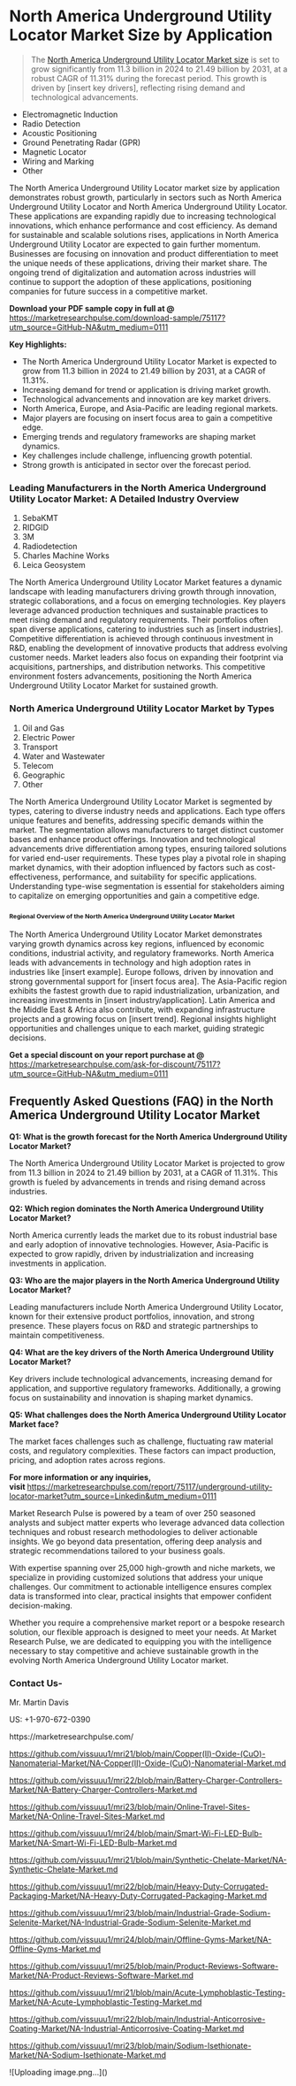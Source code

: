 <h1>North America Underground Utility Locator Market&nbsp;Size by Application</h1><blockquote><p>The <a href="https://marketresearchpulse.com/download-sample/75117?utm_source=GitHub-NA&amp;utm_medium=0111">North America Underground Utility Locator Market size</a> is set to grow significantly from 11.3 billion in 2024 to 21.49 billion by 2031, at a robust CAGR of 11.31% during the forecast period. This growth is driven by [insert key drivers], reflecting rising demand and technological advancements.</p></blockquote><ul><li>Electromagnetic Induction<li> Radio Detection<li> Acoustic Positioning<li> Ground Penetrating Radar (GPR)<li> Magnetic Locator<li> Wiring and Marking<li> Other</li></ul><p>The North America Underground Utility Locator market size by application demonstrates robust growth, particularly in sectors such as North America Underground Utility Locator and North America Underground Utility Locator. These applications are expanding rapidly due to increasing technological innovations, which enhance performance and cost efficiency. As demand for sustainable and scalable solutions rises, applications in North America Underground Utility Locator are expected to gain further momentum. Businesses are focusing on innovation and product differentiation to meet the unique needs of these applications, driving their market share. The ongoing trend of digitalization and automation across industries will continue to support the adoption of these applications, positioning companies for future success in a competitive market.</p><p><strong>Download your PDF sample copy in full at @ </strong><a href="https://marketresearchpulse.com/download-sample/75117?utm_source=GitHub-NA&amp;utm_medium=0111">https://marketresearchpulse.com/download-sample/75117?utm_source=GitHub-NA&amp;utm_medium=0111</a></p><p><strong>Key Highlights: </strong></p><ul><li>The North America Underground Utility Locator Market is expected to grow from 11.3 billion in 2024 to 21.49 billion by 2031, at a CAGR of 11.31%.</li><li>Increasing demand for trend or application is driving market growth.</li><li>Technological advancements and innovation are key market drivers.</li><li>North America, Europe, and Asia-Pacific are leading regional markets.</li><li>Major players are focusing on insert focus area to gain a competitive edge.</li><li>Emerging trends and regulatory frameworks are shaping market dynamics.</li><li>Key challenges include challenge, influencing growth potential.</li><li>Strong growth is anticipated in sector over the forecast period.</li></ul><h3>Leading Manufacturers in the North America Underground Utility Locator Market: A Detailed Industry Overview</h3><ol><li>SebaKMT</li><li>RIDGID</li><li>3M</li><li>Radiodetection</li><li>Charles Machine Works</li><li>Leica Geosystem</li></ol><div class="flex max-w-full flex-col flex-grow"><div class="min-h-8 text-message flex w-full flex-col items-end gap-2 whitespace-normal break-words [.text-message+&amp;]:mt-5" dir="auto" data-message-author-role="assistant" data-message-id="fd8432e4-4910-450d-b182-61b7bfb0a01f" data-message-model-slug="gpt-4o"><div class="flex w-full flex-col gap-1 empty:hidden first:pt-[3px]"><div class="markdown prose w-full break-words dark:prose-invert light"><p>The North America Underground Utility Locator Market features a dynamic landscape with leading manufacturers driving growth through innovation, strategic collaborations, and a focus on emerging technologies. Key players leverage advanced production techniques and sustainable practices to meet rising demand and regulatory requirements. Their portfolios often span diverse applications, catering to industries such as [insert industries]. Competitive differentiation is achieved through continuous investment in R&amp;D, enabling the development of innovative products that address evolving customer needs. Market leaders also focus on expanding their footprint via acquisitions, partnerships, and distribution networks. This competitive environment fosters advancements, positioning the North America Underground Utility Locator Market for sustained growth.</p></div></div></div></div><h3>North America Underground Utility Locator Market by Types</h3><ol><li>Oil and Gas<li> Electric Power<li> Transport<li> Water and Wastewater<li> Telecom<li> Geographic<li> Other</li></ol><div class="flex max-w-full flex-col flex-grow"><div class="min-h-8 text-message flex w-full flex-col items-end gap-2 whitespace-normal break-words [.text-message+&amp;]:mt-5" dir="auto" data-message-author-role="assistant" data-message-id="084470be-0bb7-4664-bddf-5156b4f41249" data-message-model-slug="gpt-4o-mini"><div class="flex w-full flex-col gap-1 empty:hidden first:pt-[3px]"><div class="markdown prose w-full break-words dark:prose-invert light"><p>The North America Underground Utility Locator Market is segmented by types, catering to diverse industry needs and applications. Each type offers unique features and benefits, addressing specific demands within the market. The segmentation allows manufacturers to target distinct customer bases and enhance product offerings. Innovation and technological advancements drive differentiation among types, ensuring tailored solutions for varied end-user requirements. These types play a pivotal role in shaping market dynamics, with their adoption influenced by factors such as cost-effectiveness, performance, and suitability for specific applications. Understanding type-wise segmentation is essential for stakeholders aiming to capitalize on emerging opportunities and gain a competitive edge.</p></div></div></div></div><h3><span style="font-size: 11px;">Regional Overview of the North America Underground Utility Locator Market</span></h3><div class="flex max-w-full flex-col flex-grow"><div class="min-h-8 text-message flex w-full flex-col items-end gap-2 whitespace-normal break-words [.text-message+&amp;]:mt-5" dir="auto" data-message-author-role="assistant" data-message-id="e9038762-ce64-4e30-91c9-9bd413514231" data-message-model-slug="gpt-4o-mini"><div class="flex w-full flex-col gap-1 empty:hidden first:pt-[3px]"><div class="markdown prose w-full break-words dark:prose-invert light"><p>The North America Underground Utility Locator Market demonstrates varying growth dynamics across key regions, influenced by economic conditions, industrial activity, and regulatory frameworks. North America leads with advancements in technology and high adoption rates in industries like [insert example]. Europe follows, driven by innovation and strong governmental support for [insert focus area]. The Asia-Pacific region exhibits the fastest growth due to rapid industrialization, urbanization, and increasing investments in [insert industry/application]. Latin America and the Middle East &amp; Africa also contribute, with expanding infrastructure projects and a growing focus on [insert trend]. Regional insights highlight opportunities and challenges unique to each market, guiding strategic decisions.</p></div></div></div></div><p><strong>Get a special discount on your report purchase at @ </strong><a href="https://marketresearchpulse.com/ask-for-discount/75117?utm_source=GitHub-NA&amp;utm_medium=0111">https://marketresearchpulse.com/ask-for-discount/75117?utm_source=GitHub-NA&amp;utm_medium=0111</a></p><h2>Frequently Asked Questions (FAQ) in the North America Underground Utility Locator Market</h2><p><strong>Q1: What is the growth forecast for the North America Underground Utility Locator Market?</strong></p><p>The North America Underground Utility Locator Market is projected to grow from 11.3 billion in 2024 to 21.49 billion by 2031, at a CAGR of 11.31%. This growth is fueled by advancements in trends and rising demand across industries.</p><p><strong>Q2: Which region dominates the North America Underground Utility Locator Market?</strong></p><p>North America currently leads the market due to its robust industrial base and early adoption of innovative technologies. However, Asia-Pacific is expected to grow rapidly, driven by industrialization and increasing investments in application.</p><p><strong>Q3: Who are the major players in the North America Underground Utility Locator Market?</strong></p><p>Leading manufacturers include North America Underground Utility Locator, known for their extensive product portfolios, innovation, and strong presence. These players focus on R&amp;D and strategic partnerships to maintain competitiveness.</p><p><strong>Q4: What are the key drivers of the North America Underground Utility Locator Market?</strong></p><p>Key drivers include technological advancements, increasing demand for application, and supportive regulatory frameworks. Additionally, a growing focus on sustainability and innovation is shaping market dynamics.</p><p><strong>Q5: What challenges does the North America Underground Utility Locator Market face?</strong></p><p>The market faces challenges such as challenge, fluctuating raw material costs, and regulatory complexities. These factors can impact production, pricing, and adoption rates across regions.</p><p><strong>For more information or any inquiries, visit&nbsp;</strong><a href="https://marketresearchpulse.com/report/75117/underground-utility-locator-market?utm_source=Linkedin&utm_medium=0111">https://marketresearchpulse.com/report/75117/underground-utility-locator-market?utm_source=Linkedin&utm_medium=0111</a></p><p>Market Research Pulse is powered by a team of over 250 seasoned analysts and subject matter experts who leverage advanced data collection techniques and robust research methodologies to deliver actionable insights. We go beyond data presentation, offering deep analysis and strategic recommendations tailored to your business goals.</p><p>With expertise spanning over 25,000 high-growth and niche markets, we specialize in providing customized solutions that address your unique challenges. Our commitment to actionable intelligence ensures complex data is transformed into clear, practical insights that empower confident decision-making.</p><p>Whether you require a comprehensive market report or a bespoke research solution, our flexible approach is designed to meet your needs. At Market Research Pulse, we are dedicated to equipping you with the intelligence necessary to stay competitive and achieve sustainable growth in the evolving North America Underground Utility Locator market.</p><h3><strong>Contact Us-</strong></h3><p>Mr. Martin Davis</p><p>US: +1-970-672-0390</p><p>https://marketresearchpulse.com/</p><p><a href="https://github.com/vissuuu1/mri21/blob/main/Copper(II)-Oxide-(CuO)-Nanomaterial-Market/NA-Copper(II)-Oxide-(CuO)-Nanomaterial-Market.md">https://github.com/vissuuu1/mri21/blob/main/Copper(II)-Oxide-(CuO)-Nanomaterial-Market/NA-Copper(II)-Oxide-(CuO)-Nanomaterial-Market.md</a></p><p><a href="https://github.com/vissuuu1/mri22/blob/main/Battery-Charger-Controllers-Market/NA-Battery-Charger-Controllers-Market.md">https://github.com/vissuuu1/mri22/blob/main/Battery-Charger-Controllers-Market/NA-Battery-Charger-Controllers-Market.md</a></p><p><a href="https://github.com/vissuuu1/mri23/blob/main/Online-Travel-Sites-Market/NA-Online-Travel-Sites-Market.md">https://github.com/vissuuu1/mri23/blob/main/Online-Travel-Sites-Market/NA-Online-Travel-Sites-Market.md</a></p><p><a href="https://github.com/vissuuu1/mri24/blob/main/Smart-Wi-Fi-LED-Bulb-Market/NA-Smart-Wi-Fi-LED-Bulb-Market.md">https://github.com/vissuuu1/mri24/blob/main/Smart-Wi-Fi-LED-Bulb-Market/NA-Smart-Wi-Fi-LED-Bulb-Market.md</a></p><p><a href="https://github.com/vissuuu1/mri21/blob/main/Synthetic-Chelate-Market/NA-Synthetic-Chelate-Market.md">https://github.com/vissuuu1/mri21/blob/main/Synthetic-Chelate-Market/NA-Synthetic-Chelate-Market.md</a></p><p><a href="https://github.com/vissuuu1/mri22/blob/main/Heavy-Duty-Corrugated-Packaging-Market/NA-Heavy-Duty-Corrugated-Packaging-Market.md">https://github.com/vissuuu1/mri22/blob/main/Heavy-Duty-Corrugated-Packaging-Market/NA-Heavy-Duty-Corrugated-Packaging-Market.md</a></p><p><a href="https://github.com/vissuuu1/mri23/blob/main/Industrial-Grade-Sodium-Selenite-Market/NA-Industrial-Grade-Sodium-Selenite-Market.md">https://github.com/vissuuu1/mri23/blob/main/Industrial-Grade-Sodium-Selenite-Market/NA-Industrial-Grade-Sodium-Selenite-Market.md</a></p><p><a href="https://github.com/vissuuu1/mri24/blob/main/Offline-Gyms-Market/NA-Offline-Gyms-Market.md">https://github.com/vissuuu1/mri24/blob/main/Offline-Gyms-Market/NA-Offline-Gyms-Market.md</a></p><p><a href="https://github.com/vissuuu1/mri25/blob/main/Product-Reviews-Software-Market/NA-Product-Reviews-Software-Market.md">https://github.com/vissuuu1/mri25/blob/main/Product-Reviews-Software-Market/NA-Product-Reviews-Software-Market.md</a></p><p><a href="https://github.com/vissuuu1/mri21/blob/main/Acute-Lymphoblastic-Testing-Market/NA-Acute-Lymphoblastic-Testing-Market.md">https://github.com/vissuuu1/mri21/blob/main/Acute-Lymphoblastic-Testing-Market/NA-Acute-Lymphoblastic-Testing-Market.md</a></p><p><a href="https://github.com/vissuuu1/mri22/blob/main/Industrial-Anticorrosive-Coating-Market/NA-Industrial-Anticorrosive-Coating-Market.md">https://github.com/vissuuu1/mri22/blob/main/Industrial-Anticorrosive-Coating-Market/NA-Industrial-Anticorrosive-Coating-Market.md</a></p><p><a href="https://github.com/vissuuu1/mri23/blob/main/Sodium-Isethionate-Market/NA-Sodium-Isethionate-Market.md">https://github.com/vissuuu1/mri23/blob/main/Sodium-Isethionate-Market/NA-Sodium-Isethionate-Market.md</a></p>
![Uploading image.png…]()
